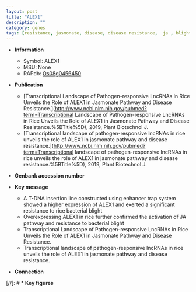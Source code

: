 ```yaml
---
layout: post
title: "ALEX1"
description: ""
category: genes
tags: [resistance, jasmonate, disease, disease resistance,  ja , blight, JA, bacterial blight]
---
```


* **Information**  
    + Symbol: ALEX1  
    + MSU: None  
    + RAPdb: [Os08g0456450](http://rapdb.dna.affrc.go.jp/viewer/gbrowse_details/irgsp1?name=Os08g0456450)  

* **Publication**  
    + [Transcriptional Landscape of Pathogen-responsive LncRNAs in Rice Unveils the Role of ALEX1 in Jasmonate Pathway and Disease Resistance.](http://www.ncbi.nlm.nih.gov/pubmed?term=Transcriptional Landscape of Pathogen-responsive LncRNAs in Rice Unveils the Role of ALEX1 in Jasmonate Pathway and Disease Resistance.%5BTitle%5D), 2019, Plant Biotechnol J.
    + [Transcriptional landscape of pathogen-responsive lncRNAs in rice unveils the role of ALEX1 in jasmonate pathway and disease resistance.](http://www.ncbi.nlm.nih.gov/pubmed?term=Transcriptional landscape of pathogen-responsive lncRNAs in rice unveils the role of ALEX1 in jasmonate pathway and disease resistance.%5BTitle%5D), 2019, Plant Biotechnol J.

* **Genbank accession number**  

* **Key message**  
    + A T-DNA insertion line constructed using enhancer trap system showed a higher expression of ALEX1 and exerted a significant resistance to rice bacterial blight
    + Overexpressing ALEX1 in rice further confirmed the activation of JA pathway and resistance to bacterial blight
    + Transcriptional Landscape of Pathogen-responsive LncRNAs in Rice Unveils the Role of ALEX1 in Jasmonate Pathway and Disease Resistance.
    + Transcriptional landscape of pathogen-responsive lncRNAs in rice unveils the role of ALEX1 in jasmonate pathway and disease resistance.

* **Connection**  

[//]: # * **Key figures**  


